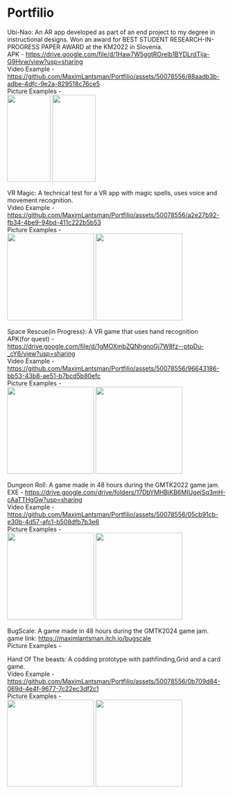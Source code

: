 # Portfilio

Ubi-Nao: An AR app developed as part of an end project to my degree in instructional designs. Won an award for BEST STUDENT RESEARCH-IN-PROGRESS PAPER AWARD at the KM2022 in Slovenia.
<br>
APK - https://drive.google.com/file/d/1Haw7W5ggtROrelb1BYDLrdTija-G9Hvw/view?usp=sharing
<br>
Video Example -
https://github.com/MaximLantsman/Portfilio/assets/50078556/88aadb3b-adbe-4dfc-9e2a-829518c76ce5
<br>
Picture Examples -
<br>
<img src="https://github.com/MaximLantsman/Portfilio/assets/50078556/b7a60a29-4d5a-4029-9ce0-9b45143f748f" width="100" height="200">
<img src="https://github.com/MaximLantsman/Portfilio/assets/50078556/480973b3-18b2-4659-abcb-1bae5dc1f6f9" width="100" height="200">

VR Magic: A technical test for a VR app with magic spells, uses voice and movement recognition.
<br>
Video Example -
https://github.com/MaximLantsman/Portfilio/assets/50078556/a2e27b92-fb34-4be9-94bd-411c222b5b53
<br>
Picture Examples -
<br>
<img src="https://github.com/MaximLantsman/Portfilio/assets/50078556/ca9e440a-6ab6-4041-9abe-d711fa9e92d0" width="200" height="200">
<img src="https://github.com/MaximLantsman/Portfilio/assets/50078556/bbfd6866-8ec0-44a8-9a0d-0d87654285d6" width="200" height="200">

Space Rescue(in Progress): A VR game that uses hand recognition
<br>
APK(for quest) - https://drive.google.com/file/d/1gMOXmbZQNhgnoGj7W8fz--ptpDu-_cY6/view?usp=sharing
<br>
Video Example -
https://github.com/MaximLantsman/Portfilio/assets/50078556/96643186-bb53-43b8-ae51-b7bcd5b80efc
<br>
Picture Examples -
<br>
<img src="https://github.com/MaximLantsman/Portfilio/assets/50078556/16b099e4-fe4e-4fdb-a268-7a60ff9191ae" width="200" height="200">
<img src="https://github.com/MaximLantsman/Portfilio/assets/50078556/211a9181-b8d1-4494-8461-e72b27e7751b" width="200" height="200">

Dungeon Roll: A game made in 48 hours during the GMTK2022 game jam.
<br>
EXE - https://drive.google.com/drive/folders/17DbYMHBjKB6MIUgejSq3mH-cAaTTHgGw?usp=sharing
<br>
Video Example -
https://github.com/MaximLantsman/Portfilio/assets/50078556/05cb91cb-e30b-4d57-afc1-b508dfb7b3e6
<br>
Picture Examples -
<br>
<img src="https://github.com/MaximLantsman/Portfilio/assets/50078556/837c7cbe-1a77-43d1-a744-5809fb3899d8" width="200" height="200">
<img src="https://github.com/MaximLantsman/Portfilio/assets/50078556/a677ea23-cda0-439e-8305-b78831f0d87c" width="200" height="200">

BugScale: A game made in 48 hours during the GMTK2024 game jam.
<br>
game link: https://maximlantsman.itch.io/bugscale
<br>
Picture Examples -
<br>


Hand Of The beasts: A codding prototype with pathfinding,Grid and a card game.
<br>
Video Example -
https://github.com/MaximLantsman/Portfilio/assets/50078556/0b709d84-069d-4e4f-9677-7c22ec3df2c1
<br>
Picture Examples -
<br>
<img src="https://github.com/MaximLantsman/Portfilio/assets/50078556/ab31d195-2143-45df-94a1-cb4046260001" width="200" height="200">
<img src="https://github.com/MaximLantsman/Portfilio/assets/50078556/27ee4bec-7893-41f1-8cd3-c1c063f5b03d" width="200" height="200">




